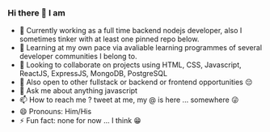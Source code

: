### Hi there 👋 I am

<!--
**okezieobi/okezieobi** is a ✨ _special_ ✨ repository because its `README.md` (this file) appears on your GitHub profile.

Here are some ideas to get you started:
-->

- 🔭 Currently working as a full time backend nodejs developer, also I sometimes tinker with at least one pinned repo below.
- 🌱 Learning at my own pace via avaliable learning programmes of several developer communities I belong to.
- 👯 Looking to collaborate on projects using HTML, CSS, Javascript, ReactJS, ExpressJS, MongoDB, PostgreSQL
- 🤔 Also open to other fullstack or backend or frontend opportunities :pensive:
- 💬 Ask me about anything javascript
- 📫 How to reach me ? tweet at me, my @ is here ... somewhere :stuck_out_tongue_winking_eye:
- 😄 Pronouns: Him/His
- ⚡ Fun fact: none for now ... I think :grin:
